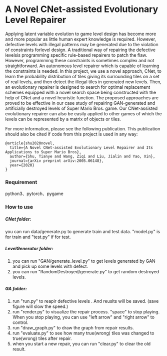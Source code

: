 # A Novel CNet-assisted Evolutionary Level Repairer  

Applying latent variable evolution to game level design has become more and more popular as little human expert knowledge is required. However, defective levels with illegal
patterns may be generated due to the violation of constraints forlevel design. A traditional way of repairing the defective levelsis programming specific rule-based repairers to patch the flaw.
However, programming these constraints is sometimes complex and not straightforward. An autonomous level repairer which is capable of learning the constraints is needed. In this project, we use a novel approach, CNet, to learn the probability distribution of tiles giving its surrounding tiles on a set of real levels, and then detect the illegal tiles in generated new levels. Then, an evolutionary repairer is designed to search for optimal replacement schemes equipped with a novel search space being constructed with the help of CNet and a novel heuristic function. The proposed approaches are proved to be effective in our case study of repairing GAN-generated and artificially destroyed levels of Super Mario Bros. game. Our CNet-assisted evolutionary repairer can also be easily applied to other games of which the levels can be represented by a matrix of objects or tiles.  

For more information, please see the following publication. This publication should also be cited if code from this project is used in any way:

```
@article{shu2020novel,
  title={A Novel CNet-assisted Evolutionary Level Repairer and Its Applications to Super Mario Bros},
  author={Shu, Tianye and Wang, Ziqi and Liu, Jialin and Yao, Xin},
  journal={arXiv preprint arXiv:2005.06148},
  year={2020}
}
```

### Requirement

python3、pytorch、pygame

### How to use

##### CNet folder:

you can run data/generate.py to generate train and test data. "model.py" is for train and "test.py" if for test.

##### LevelGenerator folder:

1. you can run "GAN/generate_level.py" to get levels generated by GAN and  pick up some levels with defect.
2. you can run "RandomDestroyed/generate.py" to get random destroyed levels.

##### GA folder:

1. run "run.py" to reapir defective levels . And reuslts will be saved. (save figure will slow the speed.)
2. run "render.py" to visualize the repair process. "space" to stop playing. When you  stop playing, you can use "left arrow" and "right arrow" to control.
3. run "draw_graph.py" to draw the graph from repair results.
4. run "evaluate.py" to see how many true(wrong) tiles was changed to true(wrong) tiles after repair.
5. when you start a new repair, you can run "clear.py" to clear the old result.
